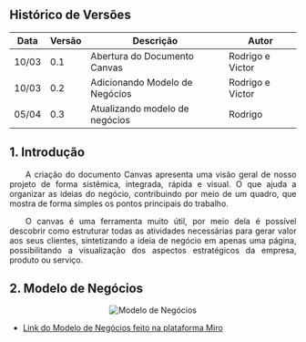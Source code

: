 ## Histórico de Versões

Data|Versão|Descrição|Autor
-|-|-|-
10/03|0.1|Abertura do Documento Canvas|Rodrigo e Victor|
10/03|0.2|Adicionando Modelo de Negócios|Rodrigo e Victor|
05/04|0.3|Atualizando modelo de negócios|Rodrigo|

## 1. <a name="1">Introdução</a>

<p align = "justify"> &emsp;&emsp;A criação do documento Canvas apresenta uma visão geral de nosso projeto de forma sistêmica, integrada, rápida e visual. O que ajuda a organizar as ideias do negócio, contribuindo por meio de um quadro, que mostra de forma simples os pontos principais do trabalho.</p>

<p align = "justify"> &emsp;&emsp;O canvas é uma ferramenta muito útil, por meio dela é possível descobrir como estruturar todas as atividades necessárias para gerar valor aos seus clientes, sintetizando a ideia de negócio em apenas uma página, possibilitando a visualização dos aspectos estratégicos da empresa, produto ou serviço.</p>


## 2. <a name="2">Modelo de Negócios</a>

<div style="display:block;text-align:center"><img src="/2020.2-Anunbis/images/modeloDeNegocios2.png" alt="Modelo de Negócios"></div>


* <a href="https://miro.com/app/board/o9J_lQQOy9A=/">Link do Modelo de Negócios feito na plataforma Miro</a>

